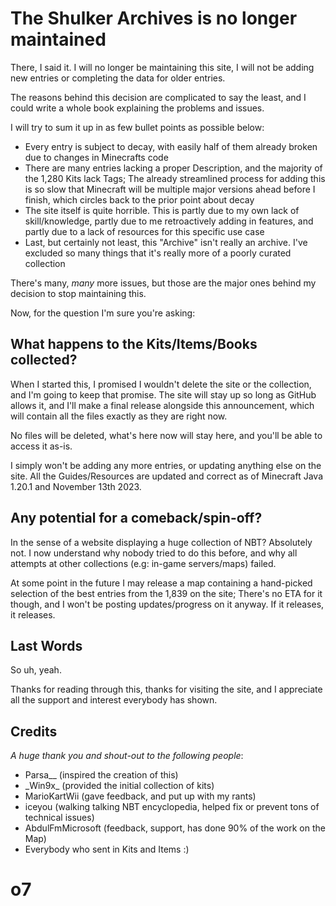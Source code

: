 # The Shulker Archives is no longer maintained

There, I said it. I will no longer be maintaining this site, I will not be adding new entries or completing the data for older entries. 

The reasons behind this decision are complicated to say the least, and I could write a whole book explaining the problems and issues.

I will try to sum it up in as few bullet points as possible below:

- Every entry is subject to decay, with easily half of them already broken due to changes in Minecrafts code
- There are many entries lacking a proper Description, and the majority of the 1,280 Kits lack Tags; The already streamlined process for adding this is so slow that Minecraft will be multiple major versions ahead before I finish, which circles back to the prior point about decay
- The site itself is quite horrible. This is partly due to my own lack of skill/knowledge, partly due to me retroactively adding in features, and partly due to a lack of resources for this specific use case
- Last, but certainly not least, this "Archive" isn't really an archive. I've excluded so many things that it's really more of a poorly curated collection

There's many, *many* more issues, but those are the major ones behind my decision to stop maintaining this.

Now, for the question I'm sure you're asking:

## What happens to the Kits/Items/Books collected?

When I started this, I promised I wouldn't delete the site or the collection, and I'm going to keep that promise. The site will stay up so long as GitHub allows it, and I'll make a final release alongside this announcement, which will contain all the files exactly as they are right now.

No files will be deleted, what's here now will stay here, and you'll be able to access it as-is.

I simply won't be adding any more entries, or updating anything else on the site. All the Guides/Resources are updated and correct as of Minecraft Java 1.20.1 and November 13th 2023.

## Any potential for a comeback/spin-off?

In the sense of a website displaying a huge collection of NBT? Absolutely not. I now understand why nobody tried to do this before, and why all attempts at other collections (e.g: in-game servers/maps) failed.

At some point in the future I may release a map containing a hand-picked selection of the best entries from the 1,839 on the site; There's no ETA for it though, and I won't be posting updates/progress on it anyway. If it releases, it releases.

## Last Words

So uh, yeah. 

Thanks for reading through this, thanks for visiting the site, and I appreciate all the support and interest everybody has shown.

## Credits
*A huge thank you and shout-out to the following people*:

- Parsa__ (inspired the creation of this)
- \_Win9x\_ (provided the initial collection of kits)
- MarioKartWii (gave feedback, and put up with my rants)
- iceyou (walking talking NBT encyclopedia, helped fix or prevent tons of technical issues)
- AbdulFmMicrosoft (feedback, support, has done 90% of the work on the Map)
- Everybody who sent in Kits and Items :)



# o7